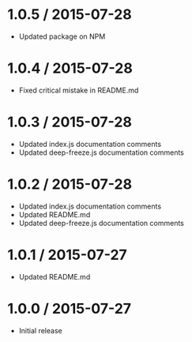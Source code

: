 1.0.5 / 2015-07-28
==================

* Updated package on NPM

1.0.4 / 2015-07-28
==================

* Fixed critical mistake in README.md

1.0.3 / 2015-07-28
==================

* Updated index.js documentation comments
* Updated deep-freeze.js documentation comments

1.0.2 / 2015-07-28
==================

* Updated index.js documentation comments
* Updated README.md
* Updated deep-freeze.js documentation comments

1.0.1 / 2015-07-27
==================

* Updated README.md

1.0.0 / 2015-07-27
==================

* Initial release